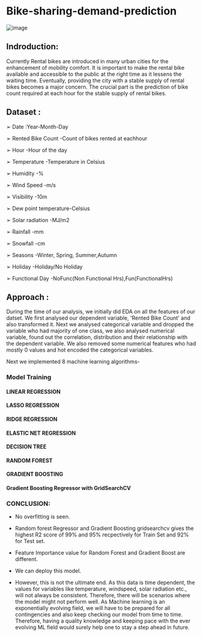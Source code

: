 # Bike-sharing-demand-prediction

![image](https://user-images.githubusercontent.com/103834221/209555634-713131e3-af0c-4495-be7b-9e532848a277.png)

## Indroduction:

Currently Rental bikes are introduced in many urban cities for the enhancement of mobility comfort. It is important to make the rental bike available and accessible to the public at the right time as it lessens the waiting time. Eventually, providing the city with a stable supply of rental bikes becomes a major concern. The crucial part is the prediction of bike count required at each hour for the stable supply of rental bikes.

## Dataset :

➢ Date :Year-Month-Day

➢ Rented Bike Count -Count of bikes rented at eachhour

➢ Hour -Hour of the day

➢ Temperature -Temperature in Celsius

➢ Humidity -%

➢ Wind Speed -m/s

➢ Visibility -10m

➢ Dew point temperature-Celsius

➢ Solar radiation -MJ/m2

➢ Rainfall -mm

➢ Snowfall -cm

➢ Seasons -Winter, Spring, Summer,Autumn

➢ Holiday -Holiday/No Holiday

➢ Functional Day -NoFunc(Non Functional Hrs),Fun(FunctionalHrs)

## Approach :

During the time of our analysis, we initially did EDA on all the features of our datset. We first analysed our dependent variable, 'Rented Bike Count' and also transformed it. Next we analysed categorical variable and dropped the variable who had majority of one class, we also analysed numerical variable, found out the correlation, distribution and their relationship with the dependent variable. We also removed some numerical features who had mostly 0 values and hot encoded the categorical variables.

Next we implemented 8 machine learning algorithms- 

### Model Training

#### LINEAR REGRESSION
#### LASSO REGRESSION
#### RIDGE REGRESSION
#### ELASTIC NET REGRESSION
#### DECISION TREE
#### RANDOM FOREST
#### GRADIENT BOOSTING
#### Gradient Boosting Regressor with GridSearchCV


### CONCLUSION:
- No overfitting is seen.

- Random forest Regressor and Gradient Boosting gridsearchcv gives the highest R2 score of 99% and 95% recpectively for Train Set and 92% for Test set.

- Feature Importance value for Random Forest and Gradient Boost are different.

- We can deploy this model.

- However, this is not the ultimate end. As this data is time dependent, the values for variables like temperature, windspeed, solar radiation etc., will not always be consistent. Therefore, there will be scenarios where the model might not perform well. As Machine learning is an exponentially evolving field, we will have to be prepared for all contingencies and also keep checking our model from time to time. Therefore, having a quality knowledge and keeping pace with the ever evolving ML field would surely help one to stay a step ahead in future.

